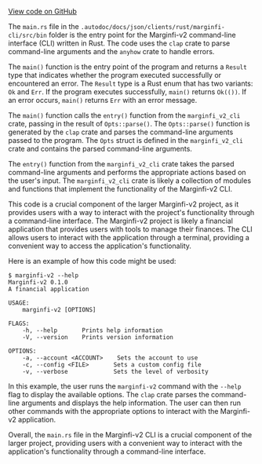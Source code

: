 [View code on GitHub](https://github.com/mrgnlabs/marginfi-v2/.autodoc/docs/json/clients/rust/marginfi-cli/src/bin)

The `main.rs` file in the `.autodoc/docs/json/clients/rust/marginfi-cli/src/bin` folder is the entry point for the Marginfi-v2 command-line interface (CLI) written in Rust. The code uses the `clap` crate to parse command-line arguments and the `anyhow` crate to handle errors.

The `main()` function is the entry point of the program and returns a `Result` type that indicates whether the program executed successfully or encountered an error. The `Result` type is a Rust enum that has two variants: `Ok` and `Err`. If the program executes successfully, `main()` returns `Ok(())`. If an error occurs, `main()` returns `Err` with an error message.

The `main()` function calls the `entry()` function from the `marginfi_v2_cli` crate, passing in the result of `Opts::parse()`. The `Opts::parse()` function is generated by the `clap` crate and parses the command-line arguments passed to the program. The `Opts` struct is defined in the `marginfi_v2_cli` crate and contains the parsed command-line arguments.

The `entry()` function from the `marginfi_v2_cli` crate takes the parsed command-line arguments and performs the appropriate actions based on the user's input. The `marginfi_v2_cli` crate is likely a collection of modules and functions that implement the functionality of the Marginfi-v2 CLI.

This code is a crucial component of the larger Marginfi-v2 project, as it provides users with a way to interact with the project's functionality through a command-line interface. The Marginfi-v2 project is likely a financial application that provides users with tools to manage their finances. The CLI allows users to interact with the application through a terminal, providing a convenient way to access the application's functionality.

Here is an example of how this code might be used:

```
$ marginfi-v2 --help
Marginfi-v2 0.1.0
A financial application

USAGE:
    marginfi-v2 [OPTIONS]

FLAGS:
    -h, --help       Prints help information
    -V, --version    Prints version information

OPTIONS:
    -a, --account <ACCOUNT>    Sets the account to use
    -c, --config <FILE>       Sets a custom config file
    -v, --verbose             Sets the level of verbosity
```

In this example, the user runs the `marginfi-v2` command with the `--help` flag to display the available options. The `clap` crate parses the command-line arguments and displays the help information. The user can then run other commands with the appropriate options to interact with the Marginfi-v2 application.

Overall, the `main.rs` file in the Marginfi-v2 CLI is a crucial component of the larger project, providing users with a convenient way to interact with the application's functionality through a command-line interface.

